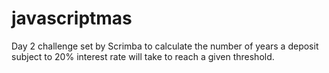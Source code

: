 # javascriptmas

Day 2 challenge set by Scrimba to calculate the number of years a deposit subject to 20% interest rate will take to reach a given threshold.
